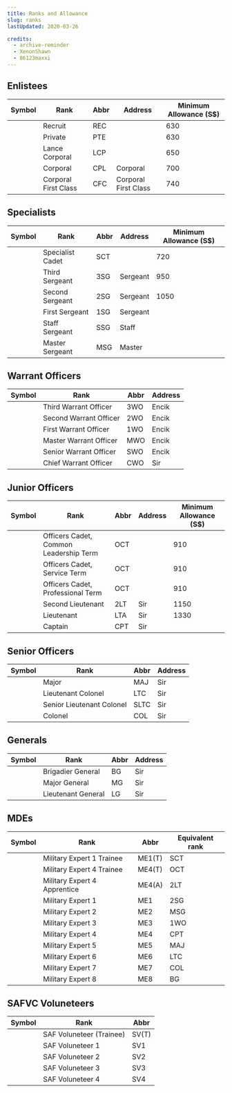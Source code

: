 ```yaml
---
title: Ranks and Allowance
slug: ranks
lastUpdated: 2020-03-26

credits:
  - archive-reminder
  - XenonShawn
  - 86123maxxi
---
```


<!-- <Alert :incomplete="true" /> -->


<!-- <Alert type='error'>This page uses images from a third-party source</Alert> -->


## Enlistees

| Symbol | Rank | Abbr | Address | Minimum Allowance (S$) | 
| -- | -- | -- | -- | -- | 
| | Recruit | REC | | 630 |
| | Private | PTE |  | 630 |
| <ImageComp :rank="true" path="lance-corporal" /> | Lance Corporal | LCP | | 650 |
| <ImageComp :rank="true" path="corporal" /> | Corporal | CPL | Corporal | 700 |
| <ImageComp :rank="true" path="corporal-first-class" /> | Corporal First Class | CFC | Corporal First Class | 740 |

## Specialists

| Symbol | Rank | Abbr | Address | Minimum Allowance (S$) |
| -- | -- | -- | -- | -- |
| <ImageComp :rank="true" path="specialist-cadet" /> | Specialist Cadet | SCT |  | 720 |
| <ImageComp :rank="true" path="3rd-sergeant" /> | Third Sergeant | 3SG | Sergeant | 950 |
| <ImageComp :rank="true" path="2nd-sergeant" /> | Second Sergeant | 2SG | Sergeant | 1050 |
| <ImageComp :rank="true" path="1st-sergeant" /> | First Sergeant | 1SG | Sergeant |
| <ImageComp :rank="true" path="staff-sergeant" /> | Staff Sergeant | SSG | Staff |
| <ImageComp :rank="true" path="3rd-sergeant" /> | Master Sergeant | MSG | Master |

## Warrant Officers

| Symbol | Rank | Abbr | Address | 
| -- | -- | -- | -- |
| <ImageComp :rank="true" path="3rd-warrant-officer" /> | Third Warrant Officer | 3WO | Encik
| <ImageComp :rank="true" path="2nd-warrant-officer" /> | Second Warrant Officer | 2WO | Encik
| <ImageComp :rank="true" path="1st-warrant-officer" /> | First Warrant Officer | 1WO | Encik
| <ImageComp :rank="true" path="master-warrant-officer" /> | Master Warrant Officer | MWO | Encik
| <ImageComp :rank="true" path="senior-warrant-officer" />| Senior Warrant Officer | SWO | Encik
| <ImageComp :rank="true" path="chief-warrant-officer" /> | Chief Warrant Officer | CWO | Sir

## Junior Officers

| Symbol | Rank | Abbr | Address | Minimum Allowance (S$) |
| -- | -- | -- | -- | -- |
| <ImageComp :rank="true" path="officer-cadet-common-leadership-term" /> | Officers Cadet, Common Leadership Term | OCT | | 910 |
| <ImageComp :rank="true" path="officer-cadet-service-term" /> | Officers Cadet, Service Term | OCT | | 910 |
| <ImageComp :rank="true" path="officer-cadet-professional-term" /> | Officers Cadet, Professional Term | OCT | | 910 |
| <ImageComp :rank="true" path="2nd-lieutenant" /> | Second Lieutenant | 2LT | Sir | 1150 |
| <ImageComp :rank="true" path="lieutenant" /> | Lieutenant | LTA | Sir | 1330 |
| <ImageComp :rank="true" path="captain" /> | Captain | CPT | Sir

## Senior Officers

| Symbol | Rank | Abbr | Address |
| -- | -- | -- | -- |
| <ImageComp :rank="true" path="major" /> | Major | MAJ | Sir
| <ImageComp :rank="true" path="lieutenant-colonel" />| Lieutenant Colonel | LTC | Sir
| <ImageComp :rank="true" path="senior-lieutenant-colonel" /> | Senior Lieutenant Colonel | SLTC | Sir
| <ImageComp :rank="true" path="colonel" /> | Colonel | COL | Sir

## Generals

| Symbol | Rank | Abbr | Address |
| -- | -- | -- | -- |
| <ImageComp :rank="true" path="brigadier-general" /> | Brigadier General | BG | Sir |
| <ImageComp :rank="true" path="major-general" /> | Major General | MG | Sir |
| <ImageComp :rank="true" path="lieutenant-general" /> | Lieutenant General | LG | Sir |

<!-- ## Military Domain Experts -->
## MDEs

| Symbol | Rank | Abbr | Equivalent rank |
| -- | -- | -- | -- |
| <ImageComp :rank="true" path="military-expert-1-trainee" /> | Military Expert 1 Trainee | ME1(T) | SCT |
| <ImageComp :rank="true" path="military-expert-4-trainee" /> | Military Expert 4 Trainee | ME4(T) | OCT |
| <ImageComp :rank="true" path="military-expert-4-apprentice" /> | Military Expert 4 Apprentice | ME4(A) | 2LT |
| <ImageComp :rank="true" path="military-expert-1" /> | Military Expert 1 | ME1 | 2SG |
| <ImageComp :rank="true" path="military-expert-2" /> | Military Expert 2 | ME2 | MSG |
| <ImageComp :rank="true" path="military-expert-3" /> | Military Expert 3 | ME3 | 1WO |
| <ImageComp :rank="true" path="military-expert-4" /> | Military Expert 4 | ME4 | CPT |
| <ImageComp :rank="true" path="military-expert-5" /> | Military Expert 5 | ME5 | MAJ |
| <ImageComp :rank="true" path="military-expert-6" /> | Military Expert 6 | ME6 | LTC |
| <ImageComp :rank="true" path="military-expert-7" /> | Military Expert 7 | ME7 | COL |
| <ImageComp :rank="true" path="military-expert-8" /> | Military Expert 8 | ME8 | BG |


## SAFVC Voluneteers

| Symbol | Rank | Abbr | 
| -- | -- | -- | 
| <ImageComp :rank="true" path="saf-volunteer-trainee" /> | SAF Voluneteer (Trainee) | SV(T) |
| <ImageComp :rank="true" path="saf-volunteer-1" /> | SAF Voluneteer 1 | SV1 |
| <ImageComp :rank="true" path="saf-volunteer-2" /> | SAF Voluneteer 2 | SV2 |
| <ImageComp :rank="true" path="saf-volunteer-3" /> | SAF Voluneteer 3 | SV3 |
| <ImageComp :rank="true" path="saf-volunteer-4" /> | SAF Voluneteer 4 | SV4 |
